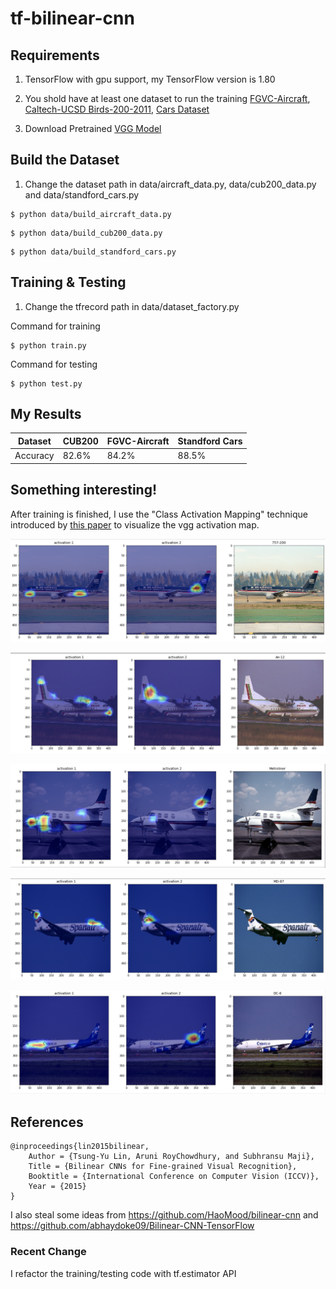 # tf-bilinear-cnn

## Requirements

1. TensorFlow with gpu support, my TensorFlow version is 1.80

2. You shold have at least one dataset to run the training [FGVC-Aircraft](http://www.robots.ox.ac.uk/~vgg/data/fgvc-aircraft/),  [Caltech-UCSD Birds-200-2011](http://www.vision.caltech.edu/visipedia/CUB-200-2011.html), [Cars Dataset](https://ai.stanford.edu/~jkrause/cars/car_dataset.html)

3. Download Pretrained [VGG Model](http://download.tensorflow.org/models/vgg_16_2016_08_28.tar.gz)

## Build the Dataset

1. Change the dataset path in data/aircraft_data.py, data/cub200_data.py and data/standford_cars.py


```
$ python data/build_aircraft_data.py 
```

```
$ python data/build_cub200_data.py
```

```
$ python data/build_standford_cars.py
```

## Training & Testing

1. Change the tfrecord path in data/dataset_factory.py

Command for training
```
$ python train.py
```

Command for testing
```
$ python test.py
```

## My Results

| Dataset         | CUB200           | FGVC-Aircraft        | Standford Cars       | 
|-----------------|------------------|----------------------|----------------------|
| Accuracy        | 82.6%            | 84.2%                | 88.5%                |


## Something interesting!

After training is finished, I use the "Class Activation Mapping" technique introduced by [this paper](https://arxiv.org/pdf/1512.04150.pdf) to 
visualize the vgg activation map. 

![demo_1](https://raw.githubusercontent.com/RRanddom/tf-bilinear-cnn/master/demo/demo_1.png)

![demo_2](https://raw.githubusercontent.com/RRanddom/tf-bilinear-cnn/master/demo/demo_2.png)

![demo_3](https://raw.githubusercontent.com/RRanddom/tf-bilinear-cnn/master/demo/demo_3.png)

![demo_4](https://raw.githubusercontent.com/RRanddom/tf-bilinear-cnn/master/demo/demo_5.png)

![demo_5](https://raw.githubusercontent.com/RRanddom/tf-bilinear-cnn/master/demo/demo_6.png)

## References

```
@inproceedings{lin2015bilinear,
    Author = {Tsung-Yu Lin, Aruni RoyChowdhury, and Subhransu Maji},
    Title = {Bilinear CNNs for Fine-grained Visual Recognition},
    Booktitle = {International Conference on Computer Vision (ICCV)},
    Year = {2015}
}
```

I also steal some ideas from https://github.com/HaoMood/bilinear-cnn and https://github.com/abhaydoke09/Bilinear-CNN-TensorFlow


### Recent Change

I refactor the training/testing code with tf.estimator API